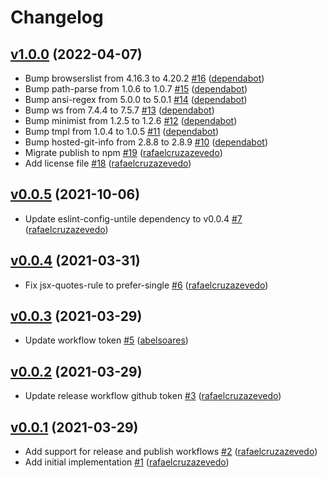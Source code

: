 # Changelog

## [v1.0.0](https://github.com/untile/eslint-config-untile-react/releases/tag/v1.0.0) (2022-04-07)
- Bump browserslist from 4.16.3 to 4.20.2 [\#16](https://github.com/untile/eslint-config-untile-react/pull/16) ([dependabot](https://github.com/apps/dependabot))
- Bump path-parse from 1.0.6 to 1.0.7 [\#15](https://github.com/untile/eslint-config-untile-react/pull/15) ([dependabot](https://github.com/apps/dependabot))
- Bump ansi-regex from 5.0.0 to 5.0.1 [\#14](https://github.com/untile/eslint-config-untile-react/pull/14) ([dependabot](https://github.com/apps/dependabot))
- Bump ws from 7.4.4 to 7.5.7 [\#13](https://github.com/untile/eslint-config-untile-react/pull/13) ([dependabot](https://github.com/apps/dependabot))
- Bump minimist from 1.2.5 to 1.2.6 [\#12](https://github.com/untile/eslint-config-untile-react/pull/12) ([dependabot](https://github.com/apps/dependabot))
- Bump tmpl from 1.0.4 to 1.0.5 [\#11](https://github.com/untile/eslint-config-untile-react/pull/11) ([dependabot](https://github.com/apps/dependabot))
- Bump hosted-git-info from 2.8.8 to 2.8.9 [\#10](https://github.com/untile/eslint-config-untile-react/pull/10) ([dependabot](https://github.com/apps/dependabot))
- Migrate publish to npm [\#19](https://github.com/untile/eslint-config-untile-react/pull/19) ([rafaelcruzazevedo](https://github.com/rafaelcruzazevedo))
- Add license file [\#18](https://github.com/untile/eslint-config-untile-react/pull/18) ([rafaelcruzazevedo](https://github.com/rafaelcruzazevedo))

## [v0.0.5](https://github.com/untile/eslint-config-untile-react/releases/tag/v0.0.5) (2021-10-06)
- Update eslint-config-untile dependency to v0.0.4 [\#7](https://github.com/untile/eslint-config-untile-react/pull/7) ([rafaelcruzazevedo](https://github.com/rafaelcruzazevedo))

## [v0.0.4](https://github.com/untile/eslint-config-untile-react/releases/tag/v0.0.4) (2021-03-31)
- Fix jsx-quotes-rule to prefer-single  [\#6](https://github.com/untile/eslint-config-untile-react/pull/6) ([rafaelcruzazevedo](https://github.com/rafaelcruzazevedo))

## [v0.0.3](https://github.com/untile/eslint-config-untile-react/releases/tag/v0.0.3) (2021-03-29)
- Update workflow token [\#5](https://github.com/untile/eslint-config-untile-react/pull/5) ([abelsoares](https://github.com/abelsoares))

## [v0.0.2](https://github.com/untile/eslint-config-untile-react/releases/tag/v0.0.2) (2021-03-29)
- Update release workflow github token [\#3](https://github.com/untile/eslint-config-untile-react/pull/3) ([rafaelcruzazevedo](https://github.com/rafaelcruzazevedo))

## [v0.0.1](https://github.com/untile/eslint-config-untile-react/releases/tag/v0.0.1) (2021-03-29)
- Add support for release and publish workflows [\#2](https://github.com/untile/eslint-config-untile-react/pull/2) ([rafaelcruzazevedo](https://github.com/rafaelcruzazevedo))
- Add initial implementation [\#1](https://github.com/untile/eslint-config-untile-react/pull/1) ([rafaelcruzazevedo](https://github.com/rafaelcruzazevedo))
